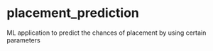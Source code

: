 # placement_prediction
ML application to predict the chances of placement by using certain parameters
